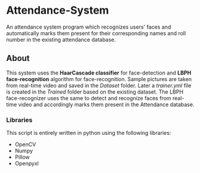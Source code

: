 # Attendance-System

An attendance system program which recognizes users' faces and automatically marks them present for their corresponding names and roll number in the existing attendance database.

## About

This system uses the **HaarCascade classifier** for face-detection and **LBPH face-recognition** algorithm for face-recognition. Sample pictures are taken from real-time video and saved in the *Dataset* folder. Later a *trainer.yml* file is created in the *Trained* folder based on the existing dataset. The LBPH face-recognizer uses the same to detect and recognize faces from real-time video and accordingly marks them present in the Attendance database.

### Libraries

 This script is entirely written in python using the following libraries:
 - OpenCV
 - Numpy
 - Pillow
 - Openpyxl
 
 
 
 

